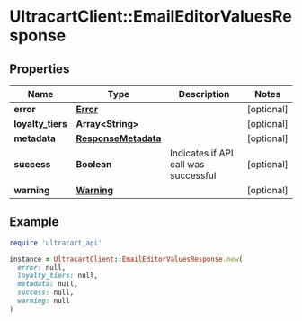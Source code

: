 # UltracartClient::EmailEditorValuesResponse

## Properties

| Name | Type | Description | Notes |
| ---- | ---- | ----------- | ----- |
| **error** | [**Error**](Error.md) |  | [optional] |
| **loyalty_tiers** | **Array&lt;String&gt;** |  | [optional] |
| **metadata** | [**ResponseMetadata**](ResponseMetadata.md) |  | [optional] |
| **success** | **Boolean** | Indicates if API call was successful | [optional] |
| **warning** | [**Warning**](Warning.md) |  | [optional] |

## Example

```ruby
require 'ultracart_api'

instance = UltracartClient::EmailEditorValuesResponse.new(
  error: null,
  loyalty_tiers: null,
  metadata: null,
  success: null,
  warning: null
)
```

